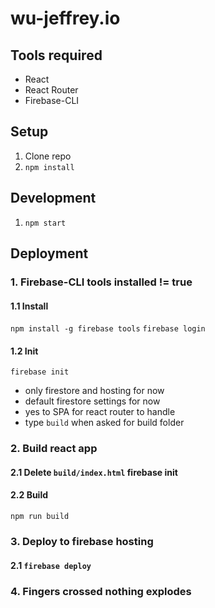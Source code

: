 # wu-jeffrey.io

## Tools required
- React
- React Router
- Firebase-CLI

## Setup

1. Clone repo
2. `npm install`

## Development

1. `npm start`

## Deployment

### 1. Firebase-CLI tools installed != true
  #### 1.1 Install
  `npm install -g firebase tools`
  `firebase login`
  #### 1.2 Init
  `firebase init`
  - only firestore and hosting for now
  - default firestore settings for now
  - yes to SPA for react router to handle
  - type `build` when asked for build folder
 
### 2. Build react app
  #### 2.1 Delete `build/index.html` firebase init
  #### 2.2 Build
  `npm run build`
 
### 3. Deploy to firebase hosting
  #### 2.1 `firebase deploy`
  
### 4. Fingers crossed nothing explodes
